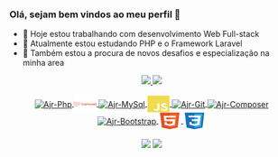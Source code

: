 ### Olá, sejam bem vindos ao meu perfil 👋

- 🔭 Hoje estou trabalhando com desenvolvimento Web Full-stack
- 🌱 Atualmente estou estudando PHP e o Framework Laravel 
- 💬 Também estou a procura de novos desafios e especialização na minha area

<div align="center">
  <a href="https://github.com/AilsonsJunior">
  <img height="180em" src="https://github-readme-stats.vercel.app/api?username=Ailsonsjunior&show_icons=true&theme=dark&include_all_commits=true&count_private=true"/>
  <img height="180em" src="https://github-readme-stats.vercel.app/api/top-langs/?username=Ailsonsjunior&layout=compact&langs_count=7&theme=dark"/>
</div>

<div align="center" style="display: inline_block"><br>
  <img align="center" alt="Ajr-Php" height="30" width="40" src="https://cdn.jsdelivr.net/gh/devicons/devicon/icons/php/php-plain.svg">
  <img align="center" alt="Ajr-Laravel" height="30" width="40" src="https://github.com/devicons/devicon/blob/v2.16.0/icons/laravel/laravel-original-wordmark.svg">
  <img align="center" alt="Ajr-MySql" height="30" width="40" src="https://cdn.jsdelivr.net/gh/devicons/devicon/icons/mysql/mysql-original.svg">
  <img align="center" alt="Ajr-Js" height="30" width="40" src="https://raw.githubusercontent.com/devicons/devicon/master/icons/javascript/javascript-plain.svg">
  <img align="center" alt="Ajr-Git" height="30" width="40" src="https://cdn.jsdelivr.net/gh/devicons/devicon/icons/git/git-plain-wordmark.svg">
  <img align="center" alt="Ajr-Composer" height="30" width="40" src="https://cdn.jsdelivr.net/gh/devicons/devicon/icons/composer/composer-original.svg">
  <img align="center" alt="Ajr-Bootstrap" height="30" width="40" src="https://cdn.jsdelivr.net/gh/devicons/devicon/icons/bootstrap/bootstrap-original-wordmark.svg">
  <img align="center" alt="Ajr-HTML" height="30" width="40" src="https://raw.githubusercontent.com/devicons/devicon/master/icons/html5/html5-original.svg">
  <img align="center" alt="Ajr-CSS" height="30" width="40" src="https://raw.githubusercontent.com/devicons/devicon/master/icons/css3/css3-original.svg">
</div>
<br>
<div align="center"> 
  <a href="https://instagram.com/umargonauta" target="_blank"><img src="https://img.shields.io/badge/-Instagram-%23E4405F?style=for-the-badge&logo=instagram&logoColor=white" target="_blank"></a> 
  <a href="https://www.linkedin.com/in/ailsonjunior/" target="_blank"><img src="https://img.shields.io/badge/-LinkedIn-%230077B5?style=for-the-badge&logo=linkedin&logoColor=white" target="_blank"></a> 
</div>
